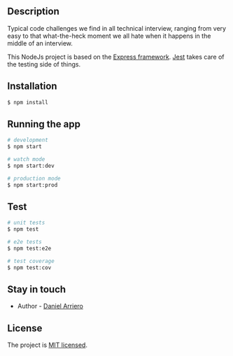 ## Description

Typical code challenges we find in all technical interview, ranging from very
easy to that what-the-heck moment we all hate when it happens in the middle of
an interview.

This NodeJs project is based on the [Express framework](https://expressjs.com/).
[Jest](https://jestjs.io/) takes care of the testing side of things.

## Installation

```bash
$ npm install
```

## Running the app

```bash
# development
$ npm start

# watch mode
$ npm start:dev

# production mode
$ npm start:prod
```

## Test

```bash
# unit tests
$ npm test

# e2e tests
$ npm test:e2e

# test coverage
$ npm test:cov
```

## Stay in touch

- Author - [Daniel Arriero](https://www.linkedin.com/in/darriero/)

## License

  The project is [MIT licensed](LICENSE).
